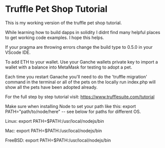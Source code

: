 # Truffle Pet Shop Tutorial
This is my working version of the truffle pet shop tutorial. 

While learning how to build dapps in solidity I didnt find many helpful places to get working code examples. I hope this helps. 

If your pragma are throwing errors change the build type to 0.5.0 in your VScode IDE. 
 
To add ETH to your wallet. Use your Ganche wallets private key to import a wallet with a balance into MetaMask for testing to adopt a pet. 

Each time you restart Ganache you'll need to do the 'truffle migration' command in the terminal or all of the pets on the locally run index.php will show all the pets have been adopted already.

For the full step by step tutorial visit: https://www.trufflesuite.com/tutorial

Make sure when installing Node to set your path like this: export PATH="path/to/node/here" -- see below for paths for different OS.

Linux:	export PATH=$PATH:/usr/local/nodejs/bin

Mac:	export PATH=$PATH:/usr/local/nodejs/bin

FreeBSD:	export PATH=$PATH:/usr/local/nodejs/bin
